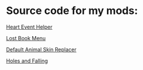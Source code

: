 # **Source code for my mods:**

[Heart Event Helper](https://www.nexusmods.com/stardewvalley/mods/21924)

[Lost Book Menu](https://www.nexusmods.com/stardewvalley/mods/20301)

[Default Animal Skin Replacer](https://www.nexusmods.com/stardewvalley/mods/21612)

[Holes and Falling](https://www.nexusmods.com/stardewvalley/mods/36455)
